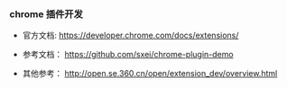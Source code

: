 ### chrome 插件开发
* 官方文档: https://developer.chrome.com/docs/extensions/

* 参考文档： https://github.com/sxei/chrome-plugin-demo

* 其他参考： http://open.se.360.cn/open/extension_dev/overview.html
